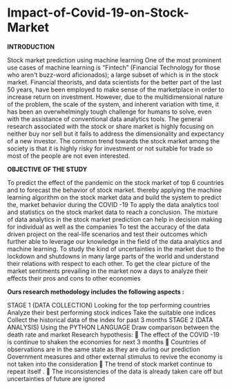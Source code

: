 # Impact-of-Covid-19-on-Stock-Market

**INTRODUCTION**

Stock market prediction using machine learning
One of the most prominent use cases of machine learning is “Fintech” (Financial
Technology for those who aren't buzz-word aficionados); a large subset of which is in
the stock market. Financial theorists, and data scientists for the better part of the last
50 years, have been employed to make sense of the marketplace in order to increase
return on investment. However, due to the multidimensional nature of the problem,
the scale of the system, and inherent variation with time, it has been an
overwhelmingly tough challenge for humans to solve, even with the assistance of
conventional data analytics tools.
The general research associated with the stock or share market is highly focusing on
neither buy nor sell but it fails to address the dimensionality and expectancy of a new
investor. The common trend towards the stock market among the society is that it is
highly risky for investment or not suitable for trade so most of the people are not even
interested.

**OBJECTIVE OF THE STUDY** 

To predict the effect of the pandemic on the stock market of top 6 countries and
to forecast the behavior of stock market. thereby applying the machine learning
algorithm on the stock market data and build the system to predict the, market
behavior during the COVID -19
To apply the data analytics tool and statistics on the stock market data to reach
a conclusion. The mixture of data analytics in the stock market prediction can
help in decision making for individual as well as the companies
To test the accuracy of the data driven project on the real-life scenarios and test
their outcomes which further able to leverage our knowledge in the field of the
data analytics and machine learning.
To study the kind of uncertainties in the market due to the lockdown and
shutdowns in many large parts of the world and understand their relations with
respect to each other.
To get the clear picture of the market sentiments prevailing in the market now a
days to analyze their effects their pros and cons to other economies

**Ours research methodology includes the following aspects :**

STAGE 1
(DATA COLLECTION)
Looking for the top performing
countries
Analyze their best performing
stock indices
Take the suitable one indices
Collect the historical data of the
index for past 3 months
STAGE 2
(DATA ANALYSIS)
Using the PYTHON LANGUAGE
Draw comparison between the death
rate and market
Research hypothesis:
 The effect of the COVID -19 is continue to shaken the economies for
next 3 months
 Countries of observations are in the same state as they are during our
prediction Government measures and other external stimulus to revive
the economy is not taken into the consideration
 The trend of stock market continue to repeat itself .
 The inconsistencies of the data is already taken care off but
uncertainties of future are ignored
